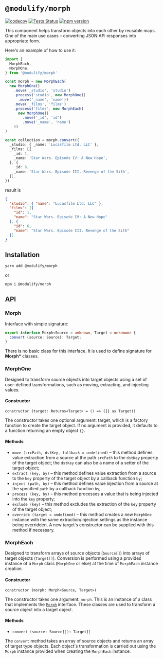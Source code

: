 # `@modulify/morph`

[![codecov](https://codecov.io/gh/modulify/morph/branch/main/graph/badge.svg)](https://codecov.io/gh/modulify/morph)
[![Tests Status](https://github.com/modulify/morph/actions/workflows/tests.yml/badge.svg)](https://github.com/modulify/morph/actions)
[![npm version](https://badge.fury.io/js/%40modulify%2Fmorph.svg)](https://www.npmjs.com/package/@modulify/morph)

This component helps transform objects into each other by reusable maps. One of the main use cases &ndash; converting
JSON API responses into appropriate form.

Here's an example of how to use it:

```typescript
import {
  MorphEach,
  MorphOne,
} from '@modulify/morph'

const morph = new MorphEach(
  new MorphOne()
    .move('_studio', 'studio')
    .process('studio', new MorphOne()
      .move('_name', 'name'))
    .move('_films', 'films')
    .process('films', new MorphEach(
      new MorphOne()
        .move('_id', 'id')
        .move('_name', 'name')
    ))
)

const collection = morph.convert({
  _studio: { _name: 'Lucasfilm Ltd. LLC' },
  _films: [{
    _id: 1,
    _name: 'Star Wars. Episode IV: A New Hope',
  }, {
    _id: 6,
    _name: 'Star Wars. Episode III. Revenge of the Sith',
  }],
})
```

result is
```json
{
  "studio": { "name": "Lucasfilm Ltd. LLC" },
  "films": [{
    "id": 1,
    "name": "Star Wars. Episode IV: A New Hope"
  }, {
    "id": 6,
    "name": "Star Wars. Episode III. Revenge of the Sith"
  }]
}
```

## Installation

```bash
yarn add @modulify/morph
```

or

```bash
npm i @modulify/morph
```

## API

### Morph

Interface with simple signature:
```typescript
export interface Morph<Source = unknown, Target = unknown> {
  convert (source: Source): Target;
}
```

There is no basic class for this interface. It is used to define signature for __Morph*__ classes.

### MorphOne

Designed to transform source objects into target objects using
a set of user-defined transformations, such as moving, extracting, and injecting values.

#### Constructor

`constructor (target: Returns<Target> = () => ({} as Target))`

The constructor takes one optional argument: target, which is a factory function to create the target object.
If no argument is provided, it defaults to a function returning an empty object `{}`.

#### Methods
* `move (srcPath, dstKey, fallback = undefined)` &ndash; this method defines value extraction from a source at the path
  `srcPath` to the `dstKey` property of the target object;
  the `dstKey` can also be a name of a setter of the target object;
* `extract (key, by)` &ndash; this method defines value extraction from a source to the `key` property of the target
  object by a callback function `by`;
* `inject (path, by)` &ndash; this method defines value injection from a source at the specified `path` by a callback
  function `by`;
* `process (key, by)` &ndash; this method processes a value that is being injected into the `key` property;
* `exclude (key)` &ndash; this method excludes the extraction of the `key` property of the target object;
* `override (target = undefined)` &ndash; this method creates a new `MorphOne` instance with the same
  extraction/injection settings as the instance being overridden. A new target's constructor can be supplied with this
  method if necessary.

### MorphEach

Designed to transform arrays of source objects (`Source[]`) into arrays of target
objects (`Target[]`). Conversion is performed using a provided instance of a `Morph` class (`MorphOne` or else) at
the time of `MorphEach` instance creation.

#### Constructor

`constructor (morph: Morph<Source, Target>)`

The constructor takes one argument: `morph`. This is an instance of a class that implements
the [`Morph`](https://github.com/modulify/morph/blob/main/types/index.d.ts#L25) interface.
These classes are used to transform a source object into a target object.

#### Methods

* `convert (source: Source[]): Target[]`

The `convert` method takes an array of source objects and returns an array of target type objects.
Each object's transformation is carried out using the `Morph` instance provided when creating the `MorphEach` instance.